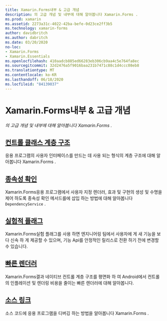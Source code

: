 ```yaml
---
title: Xamarin.Forms내부 & 고급 개념
description: 의 고급 개념 및 내부에 대해 알아봅니다 Xamarin.Forms .
ms.prod: xamarin
ms.assetid: 2273a31c-4022-42ba-befe-0d23ce2ff3b5
ms.technology: xamarin-forms
author: davidbritch
ms.author: dabritch
ms.date: 03/20/2020
no-loc:
- Xamarin.Forms
- Xamarin.Essentials
ms.openlocfilehash: 410aadcb885ed66283eb306cb9aa4c5e764fa8ec
ms.sourcegitcommit: 32d2476a5f9016baa231b7471c88c1d4ccc08eb8
ms.translationtype: MT
ms.contentlocale: ko-KR
ms.lasthandoff: 06/18/2020
ms.locfileid: "84139037"
---
```

# <a name="xamarinforms-advanced-concepts--internals"></a>Xamarin.Forms내부 & 고급 개념

_의 고급 개념 및 내부에 대해 알아봅니다 Xamarin.Forms ._

## <a name="controls-class-hierarchy"></a>[컨트롤 클래스 계층 구조](class-hierarchy.md)

응용 프로그램의 사용자 인터페이스를 만드는 데 사용 되는 형식의 계층 구조에 대해 알아봅니다 Xamarin.Forms .

## <a name="dependency-resolution"></a>[종속성 확인](dependency-resolution.md)

Xamarin.Forms응용 프로그램에서 사용자 지정 렌더러, 효과 및 구현의 생성 및 수명을 제어 하도록 종속성 확인 메서드를에 삽입 하는 방법에 대해 알아봅니다 `DependencyService` .

## <a name="experimental-flags"></a>[실험적 플래그](experimental-flags.md)

Xamarin.Forms실험 플래그를 사용 하면 엔지니어링 팀에서 사용자에 게 새 기능을 보다 신속 하 게 제공할 수 있으며, 기능 Api를 안정적인 릴리스로 전환 하기 전에 변경할 수 있습니다.

## <a name="fast-renderers"></a>[빠른 렌더러](fast-renderers.md)

Xamarin.Forms결과 네이티브 컨트롤 계층 구조를 평면화 하 여 Android에서 컨트롤의 인플레이션 및 렌더링 비용을 줄이는 빠른 렌더러에 대해 알아봅니다.

## <a name="source-link"></a>[소스 링크](sourcelink.md)

소스 코드에 응용 프로그램을 디버깅 하는 방법을 알아봅니다 Xamarin.Forms .
